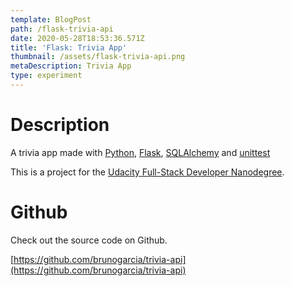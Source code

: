 ```yaml
---
template: BlogPost
path: /flask-trivia-api
date: 2020-05-28T18:53:36.571Z
title: 'Flask: Trivia App'
thumbnail: /assets/flask-trivia-api.png
metaDescription: Trivia App
type: experiment
---
```

# Description

A trivia app made with [Python](https://www.python.org/), [Flask](https://palletsprojects.com/p/flask/), [SQLAlchemy](https://www.sqlalchemy.org/) and [unittest](https://docs.python.org/3/library/unittest.html)

This is a project for the [Udacity Full-Stack Developer Nanodegree](https://www.udacity.com/course/full-stack-web-developer-nanodegree--nd0044).

# Github

Check out the source code on Github.

[https://github.com/brunogarcia/trivia-api](https://github.com/brunogarcia/trivia-api)
